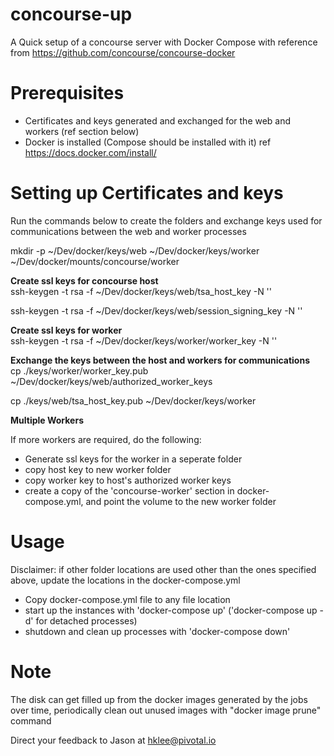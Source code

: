 # concourse-up
A Quick setup of a concourse server with Docker Compose with reference from https://github.com/concourse/concourse-docker

# Prerequisites
  - Certificates and keys generated and exchanged for the web and workers (ref section below)
  - Docker is installed (Compose should be installed with it) ref https://docs.docker.com/install/

# Setting up Certificates and keys

Run the commands below to create the folders and exchange keys used for communications between the web and worker processes

mkdir -p ~/Dev/docker/keys/web ~/Dev/docker/keys/worker ~/Dev/docker/mounts/concourse/worker

**Create ssl keys for concourse host**  
ssh-keygen -t rsa -f ~/Dev/docker/keys/web/tsa_host_key -N ''

ssh-keygen -t rsa -f ~/Dev/docker/keys/web/session_signing_key -N ''

**Create ssl keys for worker**  
ssh-keygen -t rsa -f ~/Dev/docker/keys/worker/worker_key -N ''

**Exchange the keys between the host and workers for communications**  
cp ./keys/worker/worker_key.pub ~/Dev/docker/keys/web/authorized_worker_keys

cp ./keys/web/tsa_host_key.pub ~/Dev/docker/keys/worker

**Multiple Workers**

If more workers are required, do the following:
- Generate ssl keys for the worker in a seperate folder
- copy host key to new worker folder
- copy worker key to host's authorized worker keys
- create a copy of the 'concourse-worker' section in docker-compose.yml, and point the volume to the new worker folder

# Usage
Disclaimer: if other folder locations are used other than the ones specified above, update the locations in the docker-compose.yml

- Copy docker-compose.yml file to any file location
- start up the instances with 'docker-compose up' ('docker-compose up -d' for detached processes)
- shutdown and clean up processes with 'docker-compose down'

# Note
The disk can get filled up from the docker images generated by the jobs over time, periodically clean out unused images with "docker image prune" command

Direct your feedback to Jason at hklee@pivotal.io
